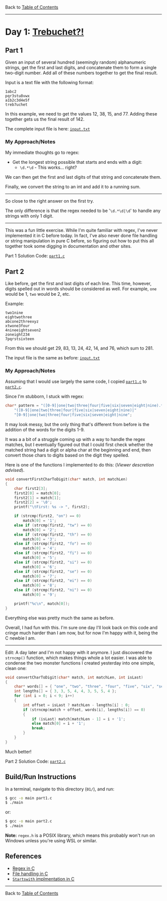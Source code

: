 Back to [Table of Contents](../README.md#table-of-contents)

---

# Day 1: [Trebuchet?!](https://adventofcode.com/2023/day/1)

## Part 1

Given an input of several hundred (seemingly random) alphanumeric strings, get the first and last digits, and concatenate them to form a single two-digit number. Add all of these numbers together to get the final result.

Input is a text file with the following format:
```text
1abc2
pqr3stu8vwx
a1b2c3d4e5f
treb7uchet
```
In this example, we need to get the values 12, 38, 15, and 77. Adding these together gets us the final result of 142.

The complete input file is here: [`input.txt`](input.txt)

### My Approach/Notes

My immediate thoughts go to regex:
- Get the longest string possible that starts and ends with a digit:
    - `\d.*\d` - This works... right?

We can then get the first and last digits of that string and concatenate them.

Finally, we convert the string to an int and add it to a running sum.

---

So close to the right answer on the first try.

The only difference is that the regex needed to be
'`\d.*\d|\d`'
to handle any strings with only 1 digit.

---

This was a fun little exercise. While I'm quite familiar with regex, I've never implemented it in C before today. In fact, I've also never done file handling or string manipulation in pure C before, so figuring out how to put this all together took some digging in documentation and other sites.

Part 1 Solution Code: [`part1.c`](part1.c)

## Part 2

Like before, get the first and last digits of each line. This time, however, digits spelled out in words should be considered as well. For example, `one` would be 1, `two` would be 2, etc.

Example:
```text
two1nine
eightwothree
abcone2threexyz
xtwone3four
4nineeightseven2
zoneight234
7pqrstsixteen
```

From this we should get 29, 83, 13, 24, 42, 14, and 76, which sum to 281.

The input file is the same as before: [`input.txt`](input.txt)

### My Approach/Notes

Assuming that I would use largely the same code, I copied [`part1.c`](part1.c) to [`part2.c`](part2.c).

Since I'm stubborn, I stuck with regex:
```c
char* pattern = "([0-9]|one|two|three|four|five|six|seven|eight|nine).*"
    "([0-9]|one|two|three|four|five|six|seven|eight|nine)|"
    "[0-9]|one|two|three|four|five|six|seven|eight|nine";
```

It may look messy, but the only thing that's different from before is the addition of the words for the digits 1-9.

It was a a bit of a struggle coming up with a way to handle the regex matches, but I eventually figured out that I could first check whether the matched string had a digit or alpha char at the beginning and end, then convert those chars to digits based on the digit they spelled. 

Here is one of the functions I implemented to do this: (*Viewer descretion advised*).

```c
void convertFirstCharToDigit(char* match, int matchLen)
{
    char first2[3];
    first2[0] = match[0];
    first2[1] = match[1];
    first2[2] = '\0';
    printf("\tFirst: %s -> ", first2);

    if (strcmp(first2, "on") == 0)
        match[0] = '1';
    else if (strcmp(first2, "tw") == 0)
        match[0] = '2';
    else if (strcmp(first2, "th") == 0)
        match[0] = '3';
    else if (strcmp(first2, "fo") == 0)
        match[0] = '4';
    else if (strcmp(first2, "fi") == 0)
        match[0] = '5';
    else if (strcmp(first2, "si") == 0)
        match[0] = '6';
    else if (strcmp(first2, "se") == 0)
        match[0] = '7';
    else if (strcmp(first2, "ei") == 0)
        match[0] = '8';
    else if (strcmp(first2, "ni") == 0)
        match[0] = '9';

    printf("%c\n", match[0]);
}
```
Everything else was pretty much the same as before.

Overall, I had fun with this. I'm sure one day I'll look back on this code and
cringe much harder than I am now, but for now I'm happy with it, being the C newbie I am.

---

Edit: A day later and I'm not happy with it anymore. I just discovered the
`strncmp()` function, which makes things whole a lot easier. I was able to
condense the two monster functions I created yesterday into one simple, clean one:
```c
void convertCharToDigit(char* match, int matchLen, int isLast)
{
    char* words[] = { "one", "two", "three", "four", "five", "six", "seven", "eight", "nine" };
    int lengths[] = { 3, 3, 5, 4, 4, 3, 5, 5, 4 };
    for (int i = 0; i < 9; i++)
    {
        int offset = isLast ? matchLen - lengths[i] : 0;
        if (strncmp(match + offset, words[i], lengths[i]) == 0)
        {
            if (isLast) match[matchLen - 1] = i + '1';
            else match[0] = i + '1';
            break;
        }
    }
}
```
Much better!

Part 2 Solution Code: [`part2.c`](part2.c)

## Build/Run Instructions

In a terminal, navigate to this directory (`01/`), and run:
```bash
$ gcc -o main part1.c
$ ./main
```
or:
```bash
$ gcc -o main part2.c
$ ./main
```
**Note:** `regex.h` is a POSIX library, which means this probably won't run on Windows unless you're using WSL or similar.

## References

- [Regex in C](https://www.geeksforgeeks.org/regular-expressions-in-c/)
- [File handling in C](https://www.geeksforgeeks.org/basics-file-handling-c/)
- [`Startswith` implmentation in C](https://stackoverflow.com/questions/4770985/how-to-check-if-a-string-starts-with-another-string-in-c)

---

Back to [Table of Contents](../README.md#table-of-contents)
